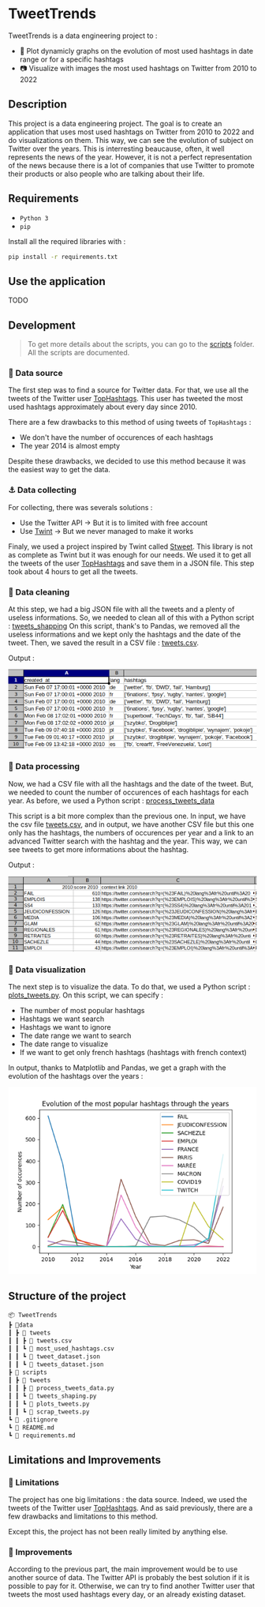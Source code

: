 # TweetTrends

TweetTrends is a data engineering project to :

- 🔎 Plot dynamicly graphs on the evolution of most used hashtags in date range or for a specific hashtags
- 📷 Visualize with images the most used hashtags on Twitter from 2010 to 2022

## Description

This project is a data engineering project. The goal is to create an application that uses most used hashtags on Twitter from 2010 to 2022 and do visualizations on them. This way, we can see the evolution of subject on Twitter over the years. This is interresting beaucause, often, it well represents the news of the year. However, it is not a perfect representation of the news because there is a lot of companies that use Twitter to promote their products or also people who are talking about their life.

## Requirements

- `Python 3`
- `pip`

Install all the required libraries with :

```bash
pip install -r requirements.txt
```

## Use the application

TODO

## Development

> To get more details about the scripts, you can go to the [scripts](scripts) folder. All the scripts are documented.

### 📕 Data source

The first step was to find a source for Twitter data. For that, we use all the tweets of the Twitter user [TopHashtags](https://twitter.com/TopHashtags). This user has tweeted the most used hashtags approximately about every day since 2010.

There are a few drawbacks to this method of using tweets of `TopHashtags` :

- We don't have the number of occurences of each hashtags
- The year 2014 is almost empty

Despite these drawbacks, we decided to use this method because it was the easiest way to get the data.

### ⚓ Data collecting

For collecting, there was severals solutions :

- Use the Twitter API -> But it is to limited with free account
- Use [Twint](https://github.com/twintproject/twint) -> But we never managed to make it works

Finaly, we used a project inspired by Twint called [Stweet](https://github.com/markowanga/stweet). This library is not as complete as Twint but it was enough for our needs. We used it to get all the tweets of the user [TopHashtags](https://twitter.com/TopHashtags) and save them in a JSON file. This step took about 4 hours to get all the tweets.

### 🚿 Data cleaning

At this step, we had a big JSON file with all the tweets and a plenty of useless informations. So, we needed to clean all of this with a Python script : [tweets_shapping](scripts/tweets/tweets_shaping.py)
On this script, thank's to Pandas, we removed all the useless informations and we kept only the hashtags and the date of the tweet. Then, we saved the result in a CSV file : [tweets.csv](data/tweets/tweets.csv).

Output :

![CSV](assets/csv_1.png)

### 🎯 Data processing

Now, we had a CSV file with all the hashtags and the date of the tweet. But, we needed to count the number of occurences of each hashtags for each year. As before, we used a Python script : [process_tweets_data](scripts/tweets/process_tweets_data.py)

This script is a bit more complex than the previous one. In input, we have the csv file [tweets.csv](data/tweets/tweets.csv), and in output, we have another CSV file but this one only has the hashtags, the numbers of occurences per year and a link to an advanced Twitter search with the hashtag and the year. This way, we can see tweets to get more informations about the hashtag.

Output :

![CSV](assets/csv_2.png)

### 💎 Data visualization

The next step is to visualize the data. To do that, we used a Python script : [plots_tweets.py](scripts/tweets/plots_tweets.py). On this script, we can specify :

- The number of most popular hashtags
- Hashtags we want search
- Hashtags we want to ignore
- The date range we want to search
- The date range to visualize
- If we want to get only french hashtags (hashtags with french context)

In output, thanks to Matplotlib and Pandas, we get a graph with the evolution of the hashtags over the years : 

![Graph](assets/plot_example.png)

## Structure of the project

```text
📦 TweetTrends
┣ 📂data
┃ ┣ 📂 tweets
┃ ┃ ┣ 📜 tweets.csv
┃ ┃ ┗ 📜 most_used_hashtags.csv
┃ ┃ ┗ 📜 tweet_dataset.json
┃ ┃ ┗ 📜 tweets_dataset.json
┣ 📂 scripts
┃ ┣ 📂 tweets
┃ ┃ ┣ 📜 process_tweets_data.py
┃ ┃ ┗ 📜 tweets_shaping.py
┃ ┃ ┗ 📜 plots_tweets.py
┃ ┃ ┗ 📜 scrap_tweets.py
┗ 📜 .gitignore
┗ 📜 README.md
┗ 📜 requirements.md
```

## Limitations and Improvements

### 🚫 Limitations

The project has one big limitations : the data source. Indeed, we used the tweets of the Twitter user [TopHashtags](https://twitter.com/TopHashtags). And as said previously, there are a few drawbacks and limitations to this method.

Except this, the project has not been really limited by anything else.

### 🚧 Improvements

According to the previous part, the main improvement would be to use another source of data. The Twitter API is probably the best solution if it is possible to pay for it. Otherwise, we can try to find another Twitter user that tweets the most used hashtags every day, or an already existing dataset.
